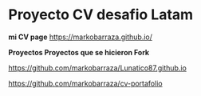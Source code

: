 # Proyecto CV desafio Latam

**mi CV page**
https://markobarraza.github.io/

**Proyectos Proyectos que se hicieron Fork**

https://github.com/markobarraza/Lunatico87.github.io

https://github.com/markobarraza/cv-portafolio
